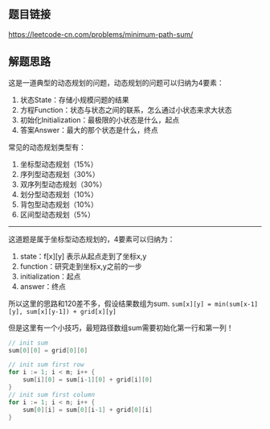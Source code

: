 ## 题目链接
https://leetcode-cn.com/problems/minimum-path-sum/

## 解题思路
这是一道典型的动态规划的问题，动态规划的问题可以归纳为4要素：
1. 状态State：存储小规模问题的结果
2. 方程Function：状态与状态之间的联系，怎么通过小状态来求大状态
3. 初始化Initialization：最极限的小状态是什么，起点
4. 答案Answer：最大的那个状态是什么，终点

常见的动态规划类型有：
1. 坐标型动态规划（15%）
2. 序列型动态规划（30%）
3. 双序列型动态规划（30%）
4. 划分型动态规划（10%）
5. 背包型动态规划（10%）
6. 区间型动态规划（5%）

---
这道题是属于坐标型动态规划的，4要素可以归纳为：
1. state：f[x][y] 表示从起点走到了坐标x,y
2. function：研究走到坐标x,y之前的一步
3. initialization：起点
4. answer：终点

所以这里的思路和120差不多，假设结果数组为sum.
`sum[x][y] = min(sum[x-1][y], sum[x][y-1]) + grid[x][y]`

但是这里有一个小技巧，最短路径数组sum需要初始化第一行和第一列！
```go
// init sum
sum[0][0] = grid[0][0]

// init sum first row
for i := 1; i < m; i++ {
    sum[i][0] = sum[i-1][0] + grid[i][0]
}
// init sum first column
for i := 1; i < n; i++ {
    sum[0][i] = sum[0][i-1] + grid[0][i]
}
```